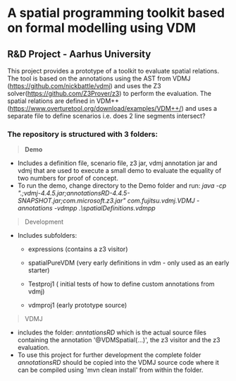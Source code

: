 
# A spatial programming toolkit based on formal modelling using VDM
##  R&D Project - Aarhus University

This project provides a prototype of a toolkit to evaluate spatial relations. 
The tool is based on the annotations using the AST from VDMJ (https://github.com/nickbattle/vdmj) and uses the Z3 solver(https://github.com/Z3Prover/z3) to perform the evaluation. 
The spatial relations are defined in VDM++ (https://www.overturetool.org/download/examples/VDM++/) and uses a separate file to define scenarios i.e. does 2 line segments intersect?

### The repository is structured with 3 folders: 
>**Demo**
- Includes a definition file, scenario file, z3 jar, vdmj annotation jar and vdmj that are used to execute a small demo to evaluate the equality of two numbers for proof of concept. 
 - To run the demo, change directory to the Demo folder and run: *java -cp ".;vdmj-4.4.5.jar;annotationsRD-4.4.5-SNAPSHOT.jar;com.microsoft.z3.jar" com.fujitsu.vdmj.VDMJ  -annotations -vdmpp .\spatialDefinitions.vdmpp*
 
>Development
- Includes subfolders:

  - expressions (contains a z3 visitor)

  - spatialPureVDM (very early definitions in vdm - only used as an early starter)

  - Testproj1 ( initial tests of how to define custom annotations from vdmj)

  - vdmproj1 (early prototype source)
>VDMJ
- includes the folder: *anntationsRD* which is the actual source files containing the annotation '@VDMSpatial(...)', the z3 visitor and the z3 evaluation. 
- To use this project for further development the complete folder *annotationsRD* should be copied into the VDMJ source code where it can be compiled using 'mvn clean install' from within the folder. 

